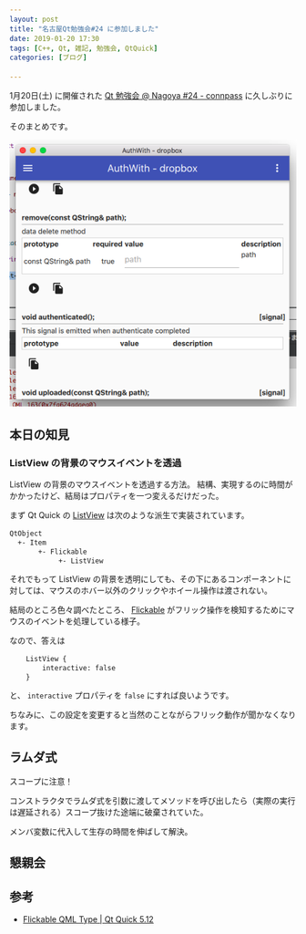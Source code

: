```yaml
---
layout: post
title: "名古屋Qt勉強会#24 に参加しました"
date: 2019-01-20 17:30
tags: [C++, Qt, 雑記, 勉強会, QtQuick]
categories: [ブログ]

---
```


1月20日(土) に開催された [Qt 勉強会 @ Nagoya #24 - connpass](https://qt-users.connpass.com/event/113801/) に久しぶりに参加しました。

そのまとめです。

![成果](/images/20180825_qauthwith1.png)

## 本日の知見

### ListView の背景のマウスイベントを透過

ListView の背景のマウスイベントを透過する方法。
結構、実現するのに時間がかかったけど、結局はプロパティを一つ変えるだけだった。

まず Qt Quick の [ListView](http://doc.qt.io/qt-5/qml-qtquick-listview.html) は次のような派生で実装されています。

```
QtObject
  +- Item
       +- Flickable
            +- ListView
```

それでもって ListView の背景を透明にしても、その下にあるコンポーネントに対しては、マウスのホバー以外のクリックやホイール操作は渡されない。

結局のところ色々調べたところ、 [Flickable](http://doc.qt.io/qt-5/qml-qtquick-flickable.html) がフリック操作を検知するためにマウスのイベントを処理している様子。

なので、答えは

```
    ListView {
        interactive: false
    }
```

と、 `interactive` プロパティを `false` にすれば良いようです。

ちなみに、この設定を変更すると当然のことながらフリック動作が聞かなくなります。

## ラムダ式

スコープに注意！

コンストラクタでラムダ式を引数に渡してメソッドを呼び出したら（実際の実行は遅延される）スコープ抜けた途端に破棄されていた。

メンバ変数に代入して生存の時間を伸ばして解決。

## 懇親会

## 参考

* [Flickable QML Type | Qt Quick 5.12](http://doc.qt.io/qt-5/qml-qtquick-flickable.html#interactive-prop)
